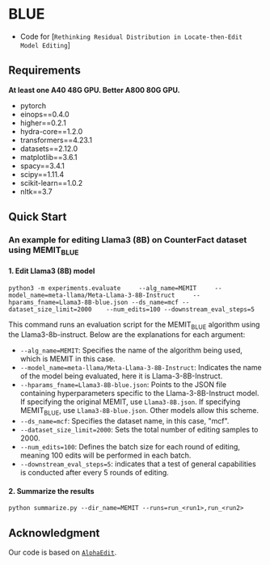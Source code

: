 # BLUE
- Code for [``Rethinking Residual Distribution in Locate-then-Edit Model Editing``]

## Requirements
**At least one A40 48G GPU. Better A800 80G GPU.**

- pytorch
- einops==0.4.0
- higher==0.2.1
- hydra-core==1.2.0
- transformers==4.23.1
- datasets==2.12.0
- matplotlib==3.6.1
- spacy==3.4.1
- scipy==1.11.4
- scikit-learn==1.0.2
- nltk==3.7

## Quick Start
### An example for editing Llama3 (8B) on CounterFact dataset using MEMIT$_{\text{BLUE}}$
#### 1. Edit Llama3 (8B) model 

    python3 -m experiments.evaluate     --alg_name=MEMIT     --model_name=meta-llama/Meta-Llama-3-8B-Instruct     --hparams_fname=Llama3-8B-blue.json --ds_name=mcf --dataset_size_limit=2000    --num_edits=100 --downstream_eval_steps=5

This command runs an evaluation script for the MEMIT$_{\text{BLUE}}$ algorithm using the Llama3-8b-instruct. Below are the explanations for each argument:

- `--alg_name=MEMIT`: Specifies the name of the algorithm being used, which is MEMIT in this case.
- `--model_name=meta-llama/Meta-Llama-3-8B-Instruct`: Indicates the name of the model being evaluated, here it is Llama-3-8B-Instruct.
- `--hparams_fname=Llama3-8B-blue.json`: Points to the JSON file containing hyperparameters specific to the Llama-3-8B-Instruct model. If specifying the original MEMIT, use `Llama3-8B.json`. If specifying MEMIT$_{\text{BLUE}}$, use `Llama3-8B-blue.json`. Other models allow this scheme.
- `--ds_name=mcf`: Specifies the dataset name, in this case, "mcf".
- `--dataset_size_limit=2000`: Sets the total number of editing samples to 2000.
- `--num_edits=100`: Defines the batch size for each round of editing, meaning 100 edits will be performed in each batch. 
- `--downstream_eval_steps=5`: indicates that a test of general capabilities is conducted after every 5 rounds of editing.
#### 2. Summarize the results

    python summarize.py --dir_name=MEMIT --runs=run_<run1>,run_<run2>

## Acknowledgment
Our code is based on  [``AlphaEdit``](https://github.com/jianghoucheng/AlphaEdit).
